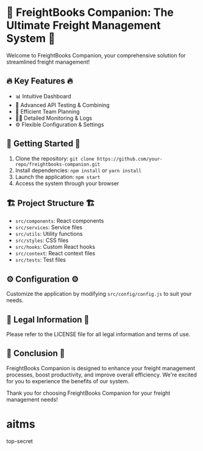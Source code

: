 ﻿# 🚀 FreightBooks Companion: The Ultimate Freight Management System 🚀

Welcome to FreightBooks Companion, your comprehensive solution for streamlined freight management!

## 🔥 Key Features 🔥

- 📊 Intuitive Dashboard
- 🧪 Advanced API Testing & Combining
- 👥 Efficient Team Planning
- 🕵️‍♂️ Detailed Monitoring & Logs
- ⚙️ Flexible Configuration & Settings

## 🚀 Getting Started 🚀

1. Clone the repository: `git clone https://github.com/your-repo/freightbooks-companion.git`
2. Install dependencies: `npm install` or `yarn install`
3. Launch the application: `npm start`
4. Access the system through your browser

## 🏗️ Project Structure 🏗️

- `src/components`: React components
- `src/services`: Service files
- `src/utils`: Utility functions
- `src/styles`: CSS files
- `src/hooks`: Custom React hooks
- `src/context`: React context files
- `src/tests`: Test files

## ⚙️ Configuration ⚙️

Customize the application by modifying `src/config/config.js` to suit your needs.

## 🚨 Legal Information 🚨

Please refer to the LICENSE file for all legal information and terms of use.

## 🎉 Conclusion 🎉

FreightBooks Companion is designed to enhance your freight management processes, boost productivity, and improve overall efficiency. We're excited for you to experience the benefits of our system.

Thank you for choosing FreightBooks Companion for your freight management needs!
# aitms
top-secret
